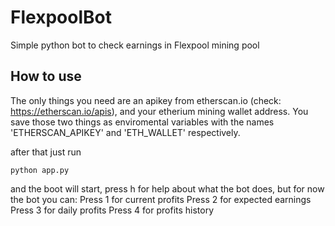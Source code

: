 # FlexpoolBot
Simple python bot to check earnings in Flexpool mining pool

## How to use
The only things you need are an apikey from etherscan.io (check: https://etherscan.io/apis), and your etherium mining wallet address.
You save those two things as enviromental variables with the names 'ETHERSCAN_APIKEY' and 'ETH_WALLET' respectively.

after that just run 
```
python app.py
```
and the boot will start, press h for help about what the bot does, but for now the bot you can:
  Press 1 for current profits
  Press 2 for expected earnings
  Press 3 for daily profits
  Press 4 for profits history
